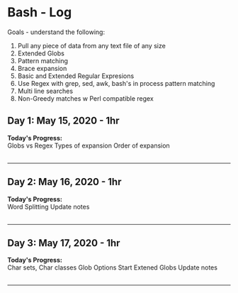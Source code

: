<!-- 
## Day N: May N, 2020 - Nhr
**Today's Progress:**  
**Thoughts:**  
**Link to work:**  
<br><br>

---
-->

# Bash - Log

Goals - understand the following:
1. Pull any piece of data from any text file of any size
2. Extended Globs
3. Pattern matching
4. Brace expansion
5. Basic and Extended Regular Expresions
6. Use Regex with grep, sed, awk, bash's in process pattern matching
7. Multi line searches
8. Non-Greedy matches w Perl compatible regex


## Day 1: May 15, 2020 - 1hr
**Today's Progress:**  
Globs vs Regex
Types of expansion
Order of expansion
<br><br>

---
## Day 2: May 16, 2020 - 1hr
**Today's Progress:**  
Word Splitting
Update notes
<br><br>

---
## Day 3: May 17, 2020 - 1hr
**Today's Progress:**  
Char sets, Char classes
Glob Options
Start Extened Globs
Update notes
<br><br>

---